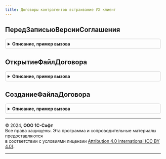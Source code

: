 ```yaml
---
title: Договоры контрагентов встраивание УХ клиент
---
```



## ПередЗаписьюВерсииСоглашения
<details style="margin: 1em 0; padding: 0.5em; border: 1px solid #ccc; border-radius: 6px;">

<summary style="font-weight: bold; cursor: pointer;">Описание, пример вызова</summary>

```bsl

Процедура ПередЗаписьюВерсииСоглашения(Форма, Отказ, ПараметрыЗаписи) Экспорт
```

Пример вызова
```bsl
ДоговорыКонтрагентовВстраиваниеУХКлиент.ПередЗаписьюВерсииСоглашения(Форма, Отказ, ПараметрыЗаписи) 
```
</details>

## ОткрытиеФайлДоговора
<details style="margin: 1em 0; padding: 0.5em; border: 1px solid #ccc; border-radius: 6px;">

<summary style="font-weight: bold; cursor: pointer;">Описание, пример вызова</summary>

```bsl

Процедура ОткрытиеФайлДоговора(Форма, Элемент, СтандартнаяОбработка) Экспорт
```

Пример вызова
```bsl
ДоговорыКонтрагентовВстраиваниеУХКлиент.ОткрытиеФайлДоговора(Форма, Элемент, СтандартнаяОбработка) 
```
</details>

## СозданиеФайлаДоговора
<details style="margin: 1em 0; padding: 0.5em; border: 1px solid #ccc; border-radius: 6px;">

<summary style="font-weight: bold; cursor: pointer;">Описание, пример вызова</summary>

```bsl

Процедура СозданиеФайлаДоговора(Форма, Элемент, СтандартнаяОбработка) Экспорт
```

Пример вызова
```bsl
ДоговорыКонтрагентовВстраиваниеУХКлиент.СозданиеФайлаДоговора(Форма, Элемент, СтандартнаяОбработка) 
```
</details>

---

© 2024, **ООО 1С-Софт**  
Все права защищены. Эта программа и сопроводительные материалы предоставляются  
в соответствии с условиями лицензии [Attribution 4.0 International (CC BY 4.0)](https://creativecommons.org/licenses/by/4.0/legalcode).

---
